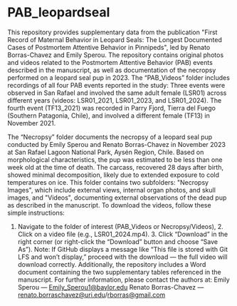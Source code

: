# PAB_leopardseal
This repository provides supplementary data from the publication "First Record of Maternal Behavior in Leopard Seals: The Longest Documented Cases of Postmortem Attentive Behavior in Pinnipeds", led by Renato Borras-Chavez and Emily Sperou.
The repository contains original photos and videos related to the Postmortem Attentive Behavior (PAB) events described in the manuscript, as well as documentation of the necropsy performed on a leopard seal pup in 2023.
The “PAB_Videos” folder includes recordings of all four PAB events reported in the study: Three events were observed in San Rafael and involved the same adult female (LSR01) across different years (videos: LSR01_2021, LSR01_2023, and LSR01_2024). The fourth event (TF13_2021) was recorded in Parry Fjord, Tierra del Fuego (Southern Patagonia, Chile), and involved a different female (TF13) in November 2021.

The “Necropsy” folder documents the necropsy of a leopard seal pup conducted by Emily Sperou and Renato Borras-Chavez in November 2023 at San Rafael Lagoon National Park, Aysén Region, Chile. Based on morphological characteristics, the pup was estimated to be less than one week old at the time of death. The carcass, recovered 28 days after birth, showed minimal decomposition, likely due to extended exposure to cold temperatures on ice. This folder contains two subfolders: "Necropsy Images", which include external views, internal organ photos, and skull images, and "Videos", documenting external observations of the dead pup as described in the manuscript.
To download the videos, follow these simple instructions:
1.	Navigate to the folder of interest (PAB_Videos or Necropsy/Videos), 2. Click on a video file (e.g., LSR01_2024.mp4). 3.	Click “Download” in the right corner (or right-click the “Download” button and choose “Save As”). Note: If GitHub displays a message like “This file is stored with Git LFS and won’t display,” proceed with the download — the full video will download correctly.
Additionally, the repository includes a Word document containing the two supplementary tables referenced in the manuscript.
For further information, please contact the authors at: 
Emily Sperou — Emily_Sperou1@baylor.edu 
Renato Borras-Chavez — renato.borraschavez@uri.edu/rborras@gmail.com


